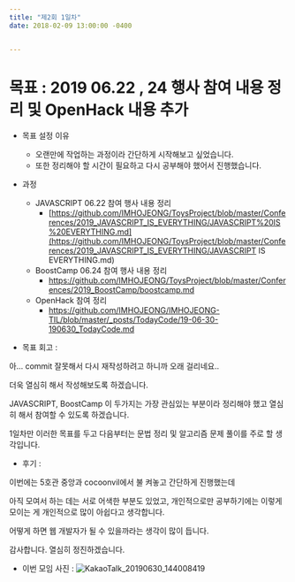 ```yaml
---
title: "제2회 1일차"
date: 2018-02-09 13:00:00 -0400


---
```


# 목표 : 2019 06.22 , 24 행사 참여 내용 정리 및 OpenHack 내용 추가 

- 목표 설정 이유 
  - 오랜만에 작업하는 과정이라 간단하게 시작해보고 싶었습니다.
  - 또한 정리해야 할 시간이 필요하고 다시 공부해야 했어서 진행했습니다.

- 과정 
  - JAVASCRIPT 06.22 참여 행사 내용 정리 
    - [https://github.com/IMHOJEONG/ToysProject/blob/master/Conferences/2019_JAVASCRIPT_IS_EVERYTHING/JAVASCRIPT%20IS%20EVERYTHING.md](https://github.com/IMHOJEONG/ToysProject/blob/master/Conferences/2019_JAVASCRIPT_IS_EVERYTHING/JAVASCRIPT IS EVERYTHING.md)
  - BoostCamp 06.24 참여 행사 내용 정리 
    - https://github.com/IMHOJEONG/ToysProject/blob/master/Conferences/2019_BoostCamp/boostcamp.md
  - OpenHack 참여 정리
    - https://github.com/IMHOJEONG/IMHOJEONG-TIL/blob/master/_posts/TodayCode/19-06-30-190630_TodayCode.md

- 목표 회고 : 

아... commit 잘못해서 다시 재작성하려고 하니까 오래 걸리네요..

더욱 열심히 해서 작성해보도록 하겠습니다. 

JAVASCRIPT, BoostCamp 이 두가지는 가장 관심있는 부분이라 정리해야 했고 열심히 해서 참여할 수 있도록 하겠습니다. 

1일차만 이러한 목표를 두고 다음부터는 문법 정리 및 알고리즘 문제 풀이를 주로 할 생각입니다.

- 후기 : 

이번에는 5호관 중앙과 cocoonvil에서 불 켜놓고 간단하게 진행했는데 

아직 모여서 하는 데는 서로 어색한 부분도 있었고, 개인적으로만 공부하기에는 이렇게 모이는 게 개인적으로 많이 아쉽다고 생각합니다. 

어떻게 하면 웹 개발자가 될 수 있을까라는 생각이 많이 듭니다.

감사합니다. 열심히 정진하겠습니다. 



- 이번 모임 사진 :
  ![KakaoTalk_20190630_144008419](https://user-images.githubusercontent.com/11308147/60399197-e5412a00-9b9b-11e9-8477-af1ac4c54ab3.jpg)

[jekyll-docs]: https://jekyllrb.com/docs/home
[jekyll-gh]: https://github.com/jekyll/jekyll
[jekyll-talk]: https://talk.jekyllrb.com/


